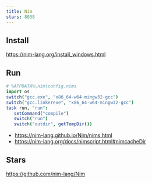 ```yaml
---
title: Nim
stars: 8038
---
```


## Install

<https://nim-lang.org/install_windows.html>

## Run

~~~nim
# %APPDATA%\nim\config.nims
import os
switch("gcc.exe", "x86_64-w64-mingw32-gcc")
switch("gcc.linkerexe", "x86_64-w64-mingw32-gcc")
task run, "run":
   setCommand("compile")
   switch("run")
   switch("outdir", getTempDir())
~~~

- <https://nim-lang.github.io/Nim/nims.html>
- <https://nim-lang.org/docs/nimscript.html#nimcacheDir>

## Stars

<https://github.com/nim-lang/Nim>
